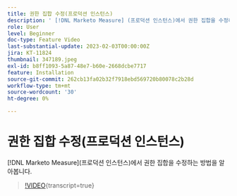 ```yaml
---
title: 권한 집합 수정(프로덕션 인스턴스)
description: ' [!DNL Marketo Measure] (프로덕션 인스턴스)에서 권한 집합을 수정하는 방법을 알아봅니다.'
role: User
level: Beginner
doc-type: Feature Video
last-substantial-update: 2023-02-03T00:00:00Z
jira: KT-11824
thumbnail: 347189.jpeg
exl-id: b8ff1093-5a87-48e7-b60e-2668dcbe7717
feature: Installation
source-git-commit: 262cb13fa02b32f7918ebd569720b80078c2b28d
workflow-type: tm+mt
source-wordcount: '30'
ht-degree: 0%

---
```


# 권한 집합 수정(프로덕션 인스턴스)

[!DNL Marketo Measure](프로덕션 인스턴스)에서 권한 집합을 수정하는 방법을 알아봅니다.

>[!VIDEO](https://video.tv.adobe.com/v/347189/?learn=on){transcript=true}
